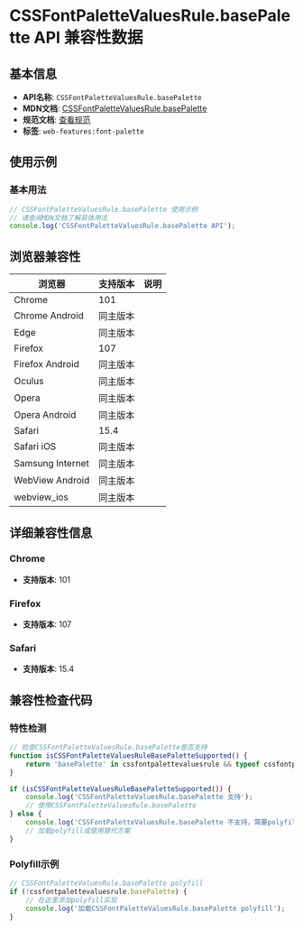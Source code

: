 # CSSFontPaletteValuesRule.basePalette API 兼容性数据

## 基本信息

- **API名称**: `CSSFontPaletteValuesRule.basePalette`
- **MDN文档**: [CSSFontPaletteValuesRule.basePalette](https://developer.mozilla.org/docs/Web/API/CSSFontPaletteValuesRule/basePalette)
- **规范文档**: [查看规范](https://drafts.csswg.org/css-fonts/#dom-cssfontpalettevaluesrule-basepalette)
- **标签**: `web-features:font-palette`

## 使用示例

### 基本用法

```javascript
// CSSFontPaletteValuesRule.basePalette 使用示例
// 请查阅MDN文档了解具体用法
console.log('CSSFontPaletteValuesRule.basePalette API');
```

## 浏览器兼容性

| 浏览器 | 支持版本 | 说明 |
|--------|----------|------|
| Chrome | 101 |  |
| Chrome Android | 同主版本 |  |
| Edge | 同主版本 |  |
| Firefox | 107 |  |
| Firefox Android | 同主版本 |  |
| Oculus | 同主版本 |  |
| Opera | 同主版本 |  |
| Opera Android | 同主版本 |  |
| Safari | 15.4 |  |
| Safari iOS | 同主版本 |  |
| Samsung Internet | 同主版本 |  |
| WebView Android | 同主版本 |  |
| webview_ios | 同主版本 |  |

## 详细兼容性信息

### Chrome

- **支持版本**: 101

### Firefox

- **支持版本**: 107

### Safari

- **支持版本**: 15.4

## 兼容性检查代码

### 特性检测

```javascript
// 检查CSSFontPaletteValuesRule.basePalette是否支持
function isCSSFontPaletteValuesRuleBasePaletteSupported() {
    return 'basePalette' in cssfontpalettevaluesrule && typeof cssfontpalettevaluesrule.basePalette === 'function';
}

if (isCSSFontPaletteValuesRuleBasePaletteSupported()) {
    console.log('CSSFontPaletteValuesRule.basePalette 支持');
    // 使用CSSFontPaletteValuesRule.basePalette
} else {
    console.log('CSSFontPaletteValuesRule.basePalette 不支持，需要polyfill');
    // 加载polyfill或使用替代方案
}
```

### Polyfill示例

```javascript
// CSSFontPaletteValuesRule.basePalette polyfill
if (!cssfontpalettevaluesrule.basePalette) {
    // 在这里添加polyfill实现
    console.log('加载CSSFontPaletteValuesRule.basePalette polyfill');
}
```

